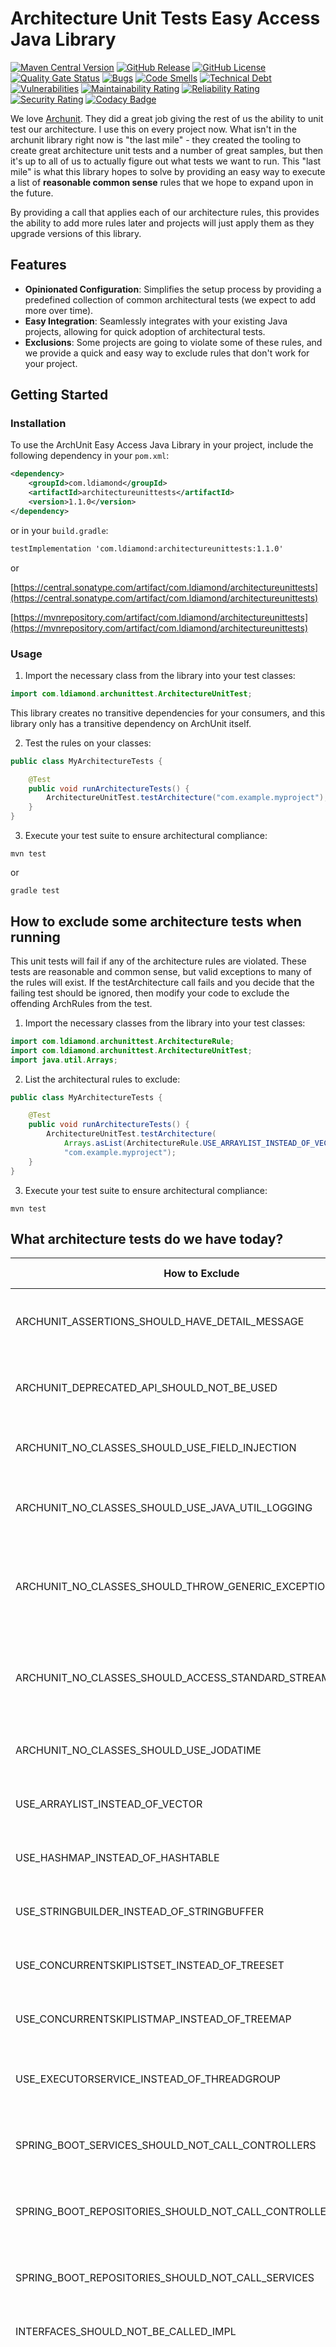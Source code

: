 # Architecture Unit Tests Easy Access Java Library

[![Maven Central Version](https://img.shields.io/maven-central/v/com.ldiamond/architectureunittests)](https://central.sonatype.com/artifact/com.ldiamond/architectureunittests)
[![GitHub Release](https://img.shields.io/github/v/release/larrydiamond/ArchitectureUnitTests)](https://github.com/larrydiamond/ArchitectureUnitTests/releases)
[![GitHub License](https://img.shields.io/github/license/larrydiamond/architectureunittests)](https://github.com/larrydiamond/ArchitectureUnitTests/blob/main/LICENSE)
[![Quality Gate Status](https://sonarcloud.io/api/project_badges/measure?project=larrydiamond_ArchitectureUnitTests&metric=alert_status)](https://sonarcloud.io/summary/new_code?id=larrydiamond_ArchitectureUnitTests)
[![Bugs](https://sonarcloud.io/api/project_badges/measure?project=larrydiamond_ArchitectureUnitTests&metric=bugs)](https://sonarcloud.io/summary/new_code?id=larrydiamond_ArchitectureUnitTests)
[![Code Smells](https://sonarcloud.io/api/project_badges/measure?project=larrydiamond_ArchitectureUnitTests&metric=code_smells)](https://sonarcloud.io/summary/new_code?id=larrydiamond_ArchitectureUnitTests)
[![Technical Debt](https://sonarcloud.io/api/project_badges/measure?project=larrydiamond_ArchitectureUnitTests&metric=sqale_index)](https://sonarcloud.io/summary/new_code?id=larrydiamond_ArchitectureUnitTests)
[![Vulnerabilities](https://sonarcloud.io/api/project_badges/measure?project=larrydiamond_ArchitectureUnitTests&metric=vulnerabilities)](https://sonarcloud.io/summary/new_code?id=larrydiamond_ArchitectureUnitTests)
[![Maintainability Rating](https://sonarcloud.io/api/project_badges/measure?project=larrydiamond_ArchitectureUnitTests&metric=sqale_rating)](https://sonarcloud.io/summary/new_code?id=larrydiamond_ArchitectureUnitTests)
[![Reliability Rating](https://sonarcloud.io/api/project_badges/measure?project=larrydiamond_ArchitectureUnitTests&metric=reliability_rating)](https://sonarcloud.io/summary/new_code?id=larrydiamond_ArchitectureUnitTests)
[![Security Rating](https://sonarcloud.io/api/project_badges/measure?project=larrydiamond_ArchitectureUnitTests&metric=security_rating)](https://sonarcloud.io/summary/new_code?id=larrydiamond_ArchitectureUnitTests)
[![Codacy Badge](https://app.codacy.com/project/badge/Grade/79803a703e0c4fcd95caa28c0ff1978a)](https://app.codacy.com/gh/larrydiamond/ArchitectureUnitTests/dashboard?utm_source=gh&utm_medium=referral&utm_content=&utm_campaign=Badge_grade)

We love [Archunit](https://www.archunit.org).   They did a great job giving the rest of us the ability to unit test our architecture.   I use this on every project now.   What isn't in the archunit library right now is "the last mile" - they created the tooling to create great architecture unit tests and a number of great samples, but then it's up to all of us to actually figure out what tests we want to run.   This "last mile" is what this library hopes to solve by providing an easy way to execute a list of **reasonable common sense** rules that we hope to expand upon in the future.

By providing a call that applies each of our architecture rules, this provides the ability to add more rules later and projects will just apply them as they upgrade versions of this library.

## Features

- **Opinionated Configuration**: Simplifies the setup process by providing a predefined collection of common architectural tests (we expect to add more over time).
- **Easy Integration**: Seamlessly integrates with your existing Java projects, allowing for quick adoption of architectural tests.
- **Exclusions**: Some projects are going to violate some of these rules, and we provide a quick and easy way to exclude rules that don't work for your project.

## Getting Started

### Installation

To use the ArchUnit Easy Access Java Library in your project, include the following dependency in your `pom.xml`:

```xml
<dependency>
    <groupId>com.ldiamond</groupId>
    <artifactId>architectureunittests</artifactId>
    <version>1.1.0</version>
</dependency>
```

or in your `build.gradle`:
```xml
testImplementation 'com.ldiamond:architectureunittests:1.1.0'
```

or

[https://central.sonatype.com/artifact/com.ldiamond/architectureunittests](https://central.sonatype.com/artifact/com.ldiamond/architectureunittests)

[https://mvnrepository.com/artifact/com.ldiamond/architectureunittests](https://mvnrepository.com/artifact/com.ldiamond/architectureunittests)


### Usage

1. Import the necessary class from the library into your test classes:

```java
import com.ldiamond.archunittest.ArchitectureUnitTest;
```

This library creates no transitive dependencies for your consumers, and this library only has a transitive dependency on ArchUnit itself.

2. Test the rules on your classes:

```java
public class MyArchitectureTests {

    @Test
    public void runArchitectureTests() {
        ArchitectureUnitTest.testArchitecture("com.example.myproject");
    }
}
```

3. Execute your test suite to ensure architectural compliance:

```
mvn test
```
or
```
gradle test
```

## How to exclude some architecture tests when running

This unit tests will fail if any of the architecture rules are violated.   These tests are reasonable and common sense, but valid exceptions to many of the rules will exist.   If the testArchitecture call fails and you decide that the failing test should be ignored, then modify your code to exclude the offending ArchRules from the test.

1. Import the necessary classes from the library into your test classes:

```java
import com.ldiamond.archunittest.ArchitectureRule;
import com.ldiamond.archunittest.ArchitectureUnitTest;
import java.util.Arrays;
```

2. List the architectural rules to exclude:

```java
public class MyArchitectureTests {

    @Test
    public void runArchitectureTests() {
        ArchitectureUnitTest.testArchitecture(
            Arrays.asList(ArchitectureRule.USE_ARRAYLIST_INSTEAD_OF_VECTOR), 
            "com.example.myproject");
    }
}
```

3. Execute your test suite to ensure architectural compliance:

```
mvn test
```

## What architecture tests do we have today?

| How to Exclude  | What this rule does                                                                                                                                                                                                                                                                                                                                                          |
| ------------- |------------------------------------------------------------------------------------------------------------------------------------------------------------------------------------------------------------------------------------------------------------------------------------------------------------------------------------------------------------------------------|
| ARCHUNIT_ASSERTIONS_SHOULD_HAVE_DETAIL_MESSAGE | A rule that checks that all AssertionErrors have a detail message                                                                                                                                                                                                                                                                                                            |
| ARCHUNIT_DEPRECATED_API_SHOULD_NOT_BE_USED | A rule checking that no class accesses Deprecated members                                                                                                                                                                                                                                                                                                                    |
| ARCHUNIT_NO_CLASSES_SHOULD_USE_FIELD_INJECTION | A rule that checks that none of the given classes uses field injection                                                                                                                                                                                                                                                                                                       |
| ARCHUNIT_NO_CLASSES_SHOULD_USE_JAVA_UTIL_LOGGING | A rule that checks that none of the given classes access Java Util Logging                                                                                                                                                                                                                                                                                                   |
| ARCHUNIT_NO_CLASSES_SHOULD_THROW_GENERIC_EXCEPTIONS | A rule that checks that none of the given classes throw generic exceptions like Exception, RuntimeException, or Throwable                                                                                                                                                                                                                                                    |
| ARCHUNIT_NO_CLASSES_SHOULD_ACCESS_STANDARD_STREAMS | A rule that checks that none of the given classes access the standard streams System.out and System.err                                                                                                                                                                                                                                                                      |
| ARCHUNIT_NO_CLASSES_SHOULD_USE_JODATIME | A rule that checks that none of the given classes access JodaTime                                                                                                                                                                                                                                                                                                            |
| USE_ARRAYLIST_INSTEAD_OF_VECTOR  | A rule that checks that none of the given classes access Vector                                                                                                                                                                                                                                                                                                              |
| USE_HASHMAP_INSTEAD_OF_HASHTABLE  | A rule that checks that none of the given classes access HashTable                                                                                                                                                                                                                                                                                                           |
| USE_STRINGBUILDER_INSTEAD_OF_STRINGBUFFER  | A rule that checks that none of the given classes access StringBuffer                                                                                                                                                                                                                                                                                                        |
| USE_CONCURRENTSKIPLISTSET_INSTEAD_OF_TREESET  | A rule that checks that none of the given classes access TreeSet                                                                                                                                                                                                                                                                                                             |
| USE_CONCURRENTSKIPLISTMAP_INSTEAD_OF_TREEMAP  | A rule that checks that none of the given classes access TreeMap                                                                                                                                                                                                                                                                                                             |
| USE_EXECUTORSERVICE_INSTEAD_OF_THREADGROUP  | A rule that checks that none of the given classes access ThreadGroup                                                                                                                                                                                                                                                                                                         |
| SPRING_BOOT_SERVICES_SHOULD_NOT_CALL_CONTROLLERS  | A rule that checks that Spring Boot Services do not access Spring Boot Controllers                                                                                                                                                                                                                                                                                           |
| SPRING_BOOT_REPOSITORIES_SHOULD_NOT_CALL_CONTROLLERS  | A rule that checks that Spring Boot Repositories do not access Spring Boot Controllers                                                                                                                                                                                                                                                                                       |
| SPRING_BOOT_REPOSITORIES_SHOULD_NOT_CALL_SERVICES  | A rule that checks that Spring Boot Repositories do not access Spring Boot Services                                                                                                                                                                                                                                                                                          |
| INTERFACES_SHOULD_NOT_BE_CALLED_IMPL  | A rule that ensures that interfaces are not named Impl                                                                                                                                                                                                                                                                                                                       |
| JPA_COUPLING_RESTFUL_GET_MAPPINGS  | This rule prevents inappropriate coupling by preventing instances of JPA classes from being returned from Get restful endpoints.   Database table layouts should not forcibly define the restful return formats, there should be data transfer objects that are returned to the clients                                                                                      |
| JPA_COUPLING_RESTFUL_GET_MAPPINGS_JAVAX  | This rule prevents inappropriate coupling by preventing instances of JPA classes from being returned from Get restful endpoints using the older javax annotation rather than the newer jakarta annotation.   Database table layouts should not forcibly define the restful return formats, there should be data transfer objects that are returned to the clients            |
| JPA_COUPLING_RESTFUL_REQUEST_MAPPINGS  | This rule prevents inappropriate coupling by preventing instances of JPA classes from being returned from RequestMapping restful endpoints.   Database table layouts should not forcibly define the restful return formats, there should be data transfer objects that are returned to the clients                                                                           |
| JPA_COUPLING_RESTFUL_REQUEST_MAPPINGS_JAVAX  | This rule prevents inappropriate coupling by preventing instances of JPA classes from being returned from RequestMapping restful endpoints using the older javax annotation rather than the newer jakarta annotation.   Database table layouts should not forcibly define the restful return formats, there should be data transfer objects that are returned to the clients |
| IS_METHODS_RETURN_PRIMITIVE_BOOLEAN  | This rule ensures isSomething methods return primitive boolean  |
| RESTATE_ISNOT_METHODS_AS_POSITIVE  | This rule encourages positive boolean methods to avoid confusing if (!isNotSomething()) methods     |
| RENAME_IS_FIELDS  | This rule encourages renaming isZZZ fields to be less confusing.   boolean isBlah would have method isIsBlah which is confusing and should be avoided     |
| OPTIONAL_NOT_NULLABLE  | This rule encourages returning Optional.empty() rather than NULL                                                                                                                                                                                                                                                                                                             |
| OPTIONAL_NOT_NULLABLE_JAVAX  | This rule encourages returning Optional.empty() rather than NULL using the older javax annotation rather than the newer jakarta annotation                                                                                                                                                                                                                                   |
| OPTIONAL_NOT_NULLABLE_JSPECIFY  | This rule encourages returning Optional.empty() rather than NULL using the jspecify nullable annotation because [standards](https://xkcd.com/927/)                                                                                                                                                                                                                           |
| SPRING_BOOT_SERVICES_SHOULD_NOT_CALL_CONTROLLER_METHODS  | A rule that checks that Spring Boot Services do not call methods on Spring Boot Controllers                                                                                                                                                                                                                                                                                  |
| SPRING_BOOT_REPOSITORIES_SHOULD_NOT_CALL_CONTROLLER_METHODS  | A rule that checks that Spring Boot Repositories do not call methods on Spring Boot Controllers                                                                                                                                                                                                                                                                                  |
| SPRING_BOOT_REPOSITORIES_SHOULD_NOT_CALL_SERVICE_METHODS  | A rule that checks that Spring Boot Repositories do not call methods on Spring Boot Services                                                                                                                                                                                                                                                                                  |

## Why arent you just freezing rule violations?

Your choice of how to handle violations is up to you.   You may elect to ignore the rule or to freeze violations, but that choice is something your team should discuss.

## Contributing

We welcome contributions from the community to enhance the functionality and usability of this library. If you have any suggestions, bug reports, or feature requests, please open an issue or submit a pull request on GitHub.

No really **WE WANT YOUR GREAT ArchRules**.   This library provides value by preventing bad things from happening to good projects - you can do a lot of good to the Java community by contributing good rules that prevent projects from falling into chaos.

## License

This library is licensed under the Apache 2.0 License. See the [LICENSE](LICENSE) file for details.

This is intentionally the same license as ArchUnit to ease approving this library in your company.

## Contact

For any inquiries or support, feel free to contact us at ldiamond AT ldiamond DOT com.   

This project is not owned by ArchUnit nor do we own ArchUnit.   They don't yet know we exist.   No ownership relationship or management relationship exists.

Thank you again to the ArchUnit team for creating such a great tool.   My preference would be to integrate this work into ArchUnit directly rather than provide a separate library, email me - lets talk.
